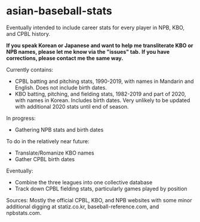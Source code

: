 # asian-baseball-stats
Eventually intended to include career stats for every player in NPB, KBO, and CPBL history.

**If you speak Korean or Japanese and want to help me transliterate KBO or NPB names, please let me know via the "issues" tab.**
**If you have corrections, please contact me the same way.**

Currently contains:
* CPBL batting and pitching stats, 1990-2019, with names in Mandarin and English. Does not include birth dates.
* KBO batting, pitching, and fielding stats, 1982-2019 and part of 2020, with names in Korean. Includes birth dates. Very unlikely to be updated with additional 2020 stats until end of season.

In progress:
* Gathering NPB stats and birth dates

To do in the relatively near future:
* Translate/Romanize KBO names
* Gather CPBL birth dates

Eventually:
* Combine the three leagues into one collective database
* Track down CPBL fielding stats, particularly games played by position

Sources: Mostly the official CPBL, KBO, and NPB websites with some minor additional digging at statiz.co.kr, baseball-reference.com, and npbstats.com.
